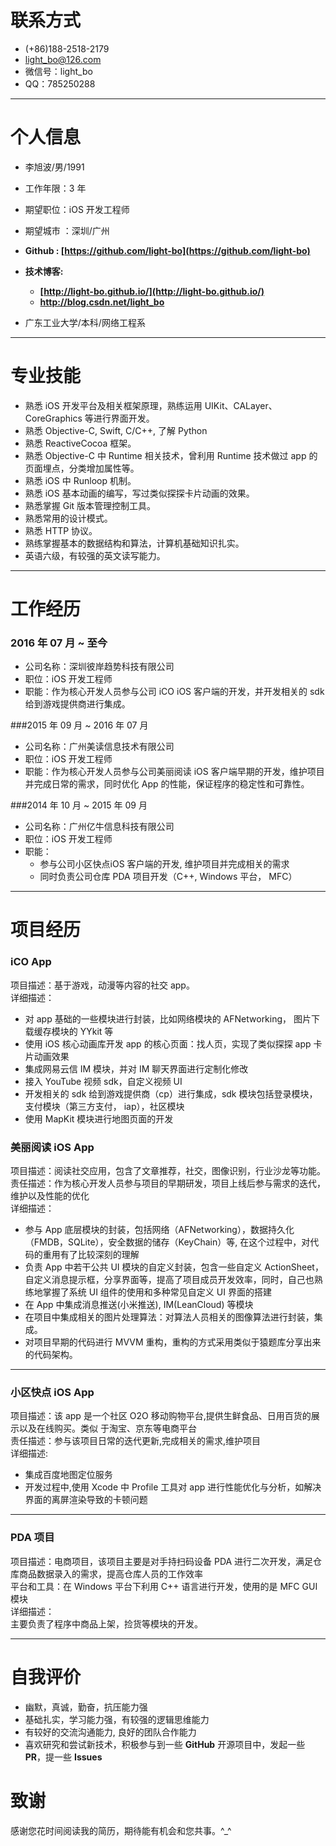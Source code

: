 # 联系方式

- (+86)188-2518-2179 
- light_bo@126.com
- 微信号：light_bo
- QQ：785250288



---

# 个人信息

 - 李旭波/男/1991
 - 工作年限：3 年
 - 期望职位：iOS 开发工程师
 - 期望城市 ：深圳/广州
 - **Github : [https://github.com/light-bo](https://github.com/light-bo)** 
 - **技术博客:** 
   - **[http://light-bo.github.io/](http://light-bo.github.io/)**  
   - **[http://blog.csdn.net/light_bo ](http://blog.csdn.net/light_bo)**

 - 广东工业大学/本科/网络工程系

 
---

# 专业技能

- 熟悉 iOS 开发平台及相关框架原理，熟练运用 UIKit、CALayer、CoreGraphics 等进行界面开发。
- 熟悉 Objective-C, Swift, C/C++, 了解 Python 
- 熟悉 ReactiveCocoa 框架。
- 熟悉 Objective-C 中 Runtime 相关技术，曾利用 Runtime 技术做过 app 的页面埋点，分类增加属性等。
- 熟悉 iOS 中 Runloop 机制。
- 熟悉 iOS 基本动画的编写，写过类似探探卡片动画的效果。
- 熟悉掌握 Git 版本管理控制工具。
- 熟悉常用的设计模式。
- 熟悉 HTTP 协议。
- 熟练掌握基本的数据结构和算法，计算机基础知识扎实。
- 英语六级，有较强的英文读写能力。

---


# 工作经历
### 2016 年 07 月 ~ 至今
- 公司名称：深圳彼岸趋势科技有限公司
- 职位：iOS 开发工程师
- 职能：作为核心开发人员参与公司 iCO iOS 客户端的开发，并开发相关的 sdk 给到游戏提供商进行集成。

###2015 年 09 月 ~ 2016 年 07 月
- 公司名称：广州美读信息技术有限公司
- 职位：iOS 开发工程师
- 职能：作为核心开发人员参与公司美丽阅读 iOS 客户端早期的开发，维护项目并完成日常的需求，同时优化 App 的性能，保证程序的稳定性和可靠性。

###2014 年 10 月  ~  2015 年 09 月
- 公司名称：广州亿牛信息科技有限公司  
- 职位：iOS 开发工程师  
- 职能：  
  -  参与公司小区快点iOS 客户端的开发, 维护项目并完成相关的需求
  -  同时负责公司仓库 PDA 项目开发（C++, Windows 平台， MFC）

---

# 项目经历
### iCO App
项目描述：基于游戏，动漫等内容的社交 app。   
详细描述：  
- 对 app 基础的一些模块进行封装，比如网络模块的 AFNetworking， 图片下载缓存模块的 YYkit 等  
- 使用 iOS 核心动画库开发 app 的核心页面：找人页，实现了类似探探 app 卡片动画效果
- 集成网易云信 IM 模块，并对 IM 聊天界面进行定制化修改
- 接入 YouTube 视频 sdk，自定义视频 UI
- 开发相关的 sdk 给到游戏提供商（cp）进行集成，sdk 模块包括登录模块，支付模块（第三方支付， iap），社区模块
- 使用 MapKit 模块进行地图页面的开发



### 美丽阅读 iOS App
项目描述：阅读社交应用，包含了文章推荐，社交，图像识别，行业沙龙等功能。  
责任描述：作为核心开发人员参与项目的早期研发，项目上线后参与需求的迭代，维护以及性能的优化  
详细描述：

- 参与 App 底层模块的封装，包括网络（AFNetworking），数据持久化（FMDB，SQLite），安全数据的储存（KeyChain）等, 在这个过程中，对代码的重用有了比较深刻的理解
- 负责 App 中若干公共 UI 模块的自定义封装，包含一些自定义 ActionSheet，自定义消息提示框，分享界面等，提高了项目成员开发效率，同时，自己也熟练地掌握了系统 UI 组件的使用和多种常见自定义 UI 界面的搭建
- 在 App 中集成消息推送(小米推送),  IM(LeanCloud) 等模块
- 在项目中集成相关的图片处理算法：对算法人员相关的图像算法进行封装，集成。
- 对项目早期的代码进行 MVVM 重构，重构的方式采用类似于猿题库分享出来的代码架构。

----
### 小区快点 iOS App  
项目描述：该 app 是一个社区 O2O 移动购物平台,提供生鲜食品、日用百货的展示以及在线购买。类似 于淘宝、京东等电商平台  
责任描述：参与该项目日常的迭代更新,完成相关的需求,维护项目    
详细描述:  

- 集成百度地图定位服务
- 开发过程中,使用 Xcode 中 Profile 工具对 app 进行性能优化与分析，如解决界面的离屏渲染导致的卡顿问题

---
### PDA 项目  
项目描述：电商项目，该项目主要是对手持扫码设备 PDA 进行二次开发，满足仓库商品数据录入的需求，提高仓库人员的工作效率  
平台和工具：在 Windows 平台下利用 C++ 语言进行开发，使用的是 MFC GUI 模块  
详细描述：  
主要负责了程序中商品上架，捡货等模块的开发。

---


# 自我评价
- 幽默，真诚，勤奋，抗压能力强
- 基础扎实，学习能力强，有较强的逻辑思维能力
- 有较好的交流沟通能力, 良好的团队合作能力
- 喜欢研究和尝试新技术，积极参与到一些 **GitHub** 开源项目中，发起一些 **PR**，提一些 **Issues**


# 致谢
感谢您花时间阅读我的简历，期待能有机会和您共事。^_^